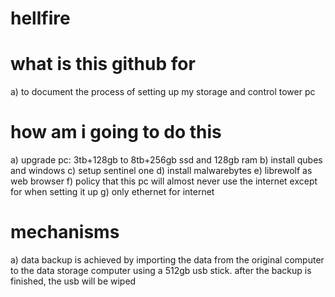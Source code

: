 # hellfire

# what is this github for
a) to document the process of setting up my storage and control tower pc

# how am i going to do this
a) upgrade pc: 3tb+128gb to 8tb+256gb ssd and 128gb ram
b) install qubes and windows
c) setup sentinel one
d) install malwarebytes
e) librewolf as web browser
f) policy that this pc will almost never use the internet except for when setting it up
g) only ethernet for internet

# mechanisms
a) data backup is achieved by importing the data from the original computer to the data storage computer using a 512gb usb stick. after the backup is finished, the usb will be wiped

